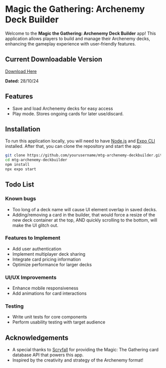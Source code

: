# Magic the Gathering: Archenemy Deck Builder

Welcome to the **Magic the Gathering: Archenemy Deck Builder** app! This application allows players to build and manage their Archenemy decks, enhancing the gameplay experience with user-friendly features.

## Current Downloadable Version
[Download Here](https://expo.dev/accounts/ztamoa/projects/mtg-archenemy-deckbuilder/builds/48eb3db3-204d-484b-959a-9484b400f7f3)

**Dated:** 28/10/24

## Features
- Save and load Archenemy decks for easy access
- Play mode. Stores ongoing cards for later use/discard.

## Installation
To run this application locally, you will need to have [Node.js](https://nodejs.org/) and [Expo CLI](https://docs.expo.dev/get-started/installation/) installed. After that, you can clone the repository and start the app:

```bash
git clone https://github.com/yourusername/mtg-archenemy-deckbuilder.git
cd mtg-archenemy-deckbuilder
npm install
npx expo start
```

## Todo List

### Known bugs
- Too long of a deck name will cause UI element overlap in saved decks.
- Adding/removing a card in the builder, that would force a resize of the new deck container at the top, AND
  quickly scrolling to the bottom, will make the UI glitch out.

### Features to Implement
- Add user authentication
- Implement multiplayer deck sharing
- Integrate card pricing information
- Optimize performance for larger decks

### UI/UX Improvements
- Enhance mobile responsiveness
- Add animations for card interactions

### Testing
- Write unit tests for core components
- Perform usability testing with target audience

## Acknowledgements
- A special thanks to [Scryfall](https://scryfall.com/) for providing the Magic: The Gathering card database API that powers this app.
- Inspired by the creativity and strategy of the Archenemy format!
